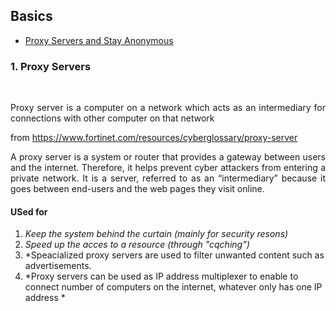 ## Basics

- [Proxy Servers and Stay Anonymous](#Proxyservers)

### 1. Proxy Servers 
<br>
<p align="justify"> 
    Proxy server is a computer on a network which acts as an intermediary for connections with other computer on that network 
     </p>
    
 from https://www.fortinet.com/resources/cyberglossary/proxy-server 

<p align="justify">A proxy server is a system or router that provides a gateway between users and the internet. Therefore, it helps prevent cyber attackers from entering a private network. It is a server, referred to as an “intermediary” because it goes between end-users and the web pages they visit online.</p>

#### USed for 
1. *Keep the system behind the curtain (mainly for security resons)*
2. *Speed up the acces to a resource (through "cqching")*
3. *Speacialized proxy servers are used to filter unwanted content such as advertisements.
4. *Proxy servers can be used as IP address multiplexer to enable to connect number of computers on the internet, whatever only has one IP address *


